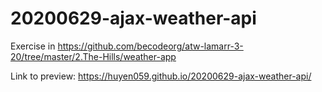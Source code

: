 # 20200629-ajax-weather-api
Exercise in https://github.com/becodeorg/atw-lamarr-3-20/tree/master/2.The-Hills/weather-app

Link to preview: https://huyen059.github.io/20200629-ajax-weather-api/
